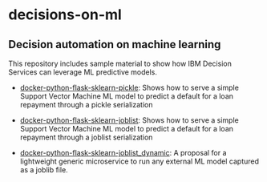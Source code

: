 # decisions-on-ml

## Decision automation on machine learning

This repository includes sample material to show how IBM Decision Services can leverage ML predictive models.

- [docker-python-flask-sklearn-pickle](docker-python-flask-sklearn-pickle/README.md): Shows how to serve a simple Support Vector Machine ML model to predict a default for a loan repayment through a pickle serialization

- [docker-python-flask-sklearn-joblist](docker-python-flask-sklearn-joblist/README.md): Shows how to serve a simple Support Vector Machine ML model to predict a default for a loan repayment through a joblist serialization

- [docker-python-flask-sklearn-joblist_dynamic](docker-python-flask-sklearn-joblist-dynamic/README.md): A proposal for a lightweight generic microservice to run any external ML model captured as a joblib file.


